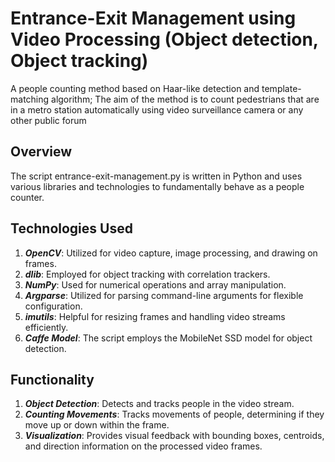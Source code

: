 # Entrance-Exit Management using Video Processing (Object detection, Object tracking)
A people counting method based on Haar-like detection and template-matching algorithm; The aim of the method is to count pedestrians that are in a metro station automatically using video surveillance camera or any other public forum

## Overview
The script entrance-exit-management.py is written in Python and uses various libraries and technologies to fundamentally behave as a people counter.

## Technologies Used
1. ***OpenCV***: Utilized for video capture, image processing, and drawing on frames.
2. ***dlib***: Employed for object tracking with correlation trackers.
3. ***NumPy***: Used for numerical operations and array manipulation.
4. ***Argparse***: Utilized for parsing command-line arguments for flexible configuration.
5. ***imutils***: Helpful for resizing frames and handling video streams efficiently.
6. ***Caffe Model***: The script employs the MobileNet SSD model for object detection.

## Functionality
1. ***Object Detection***: Detects and tracks people in the video stream.
2. ***Counting Movements***: Tracks movements of people, determining if they move up or down within the frame.
3. ***Visualization***: Provides visual feedback with bounding boxes, centroids, and direction information on the processed video frames.
